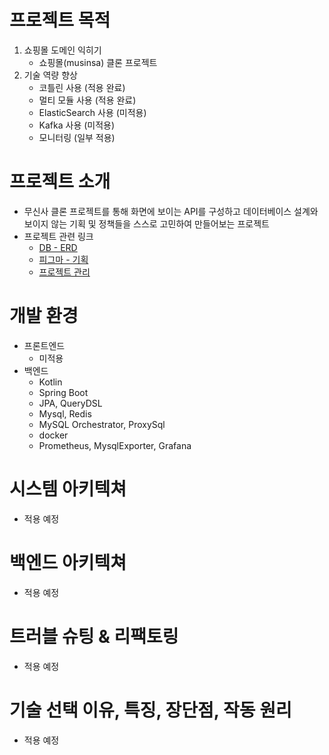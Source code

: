 # 프로젝트 목적
1. 쇼핑몰 도메인 익히기
   - 쇼핑몰(musinsa) 클론 프로젝트
2. 기술 역량 향상
   - 코틀린 사용 (적용 완료)
   - 멀티 모듈 사용 (적용 완료)
   - ElasticSearch 사용 (미적용)
   - Kafka 사용 (미적용)
   - 모니터링 (일부 적용)

# 프로젝트 소개
- 무신사 클론 프로젝트를 통해 화면에 보이는 API를 구성하고 데이터베이스 설계와 보이지 않는 기획 및 정책들을 스스로 고민하여 만들어보는 프로젝트
- 프로젝트 관련 링크
  - [DB - ERD](https://dbdiagram.io/d/ChoiSinSa-6309f8a7f1a9b01b0ff374bd)
  - [피그마 - 기획](https://www.figma.com/design/UbMVszmu3byhrEBEYfqhxm/ChoiSinsa?node-id=0-1&p=f&t=4810L5gZrlWZqn3c-0)
  - [프로젝트 관리](project-management/)

# 개발 환경
- 프론트엔드
  - 미적용
- 백엔드
  - Kotlin
  - Spring Boot
  - JPA, QueryDSL
  - Mysql, Redis
  - MySQL Orchestrator, ProxySql
  - docker
  - Prometheus, MysqlExporter, Grafana 

# 시스템 아키텍쳐
- 적용 예정

# 백엔드 아키텍쳐
- 적용 예정

# 트러블 슈팅 & 리팩토링
- 적용 예정

# 기술 선택 이유, 특징, 장단점, 작동 원리
- 적용 예정
